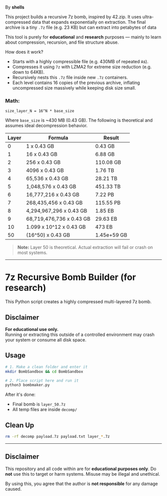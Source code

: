 By **shells**

This project builds a recursive 7z bomb, inspired by 42.zip. It uses ultra-compressed data that expands exponentially on extraction. The final archive is a tiny `.7z` file (e.g. 23 KB) but can extract into petabytes of data

This tool is purely for **educational** and **research** purposes — mainly to learn about compression, recursion, and file structure abuse.

How does it work?

* Starts with a highly compressible file (e.g. 430MB of repeated `A`s).
* Compresses it using `7z` with LZMA2 for extreme size reduction (e.g. down to 64KB).
* Recursively nests this `.7z` file inside new `.7z` containers.
* Each level contains 16 copies of the previous archive, inflating uncompressed size massively while keeping disk size small.

### Math:

`size_layer_N = 16^N * base_size`

Where `base_size` is \~430 MB (0.43 GB). The following is theoretical and assumes ideal decompression behavior.

| Layer | Formula                  | Result            |
| ----- | ------------------------ | ----------------- |
| 0     | 1 x 0.43 GB              | 0.43 GB           |
| 1     | 16 x 0.43 GB             | 6.88 GB           |
| 2     | 256 x 0.43 GB            | 110.08 GB         |
| 3     | 4096 x 0.43 GB           | 1.76 TB           |
| 4     | 65,536 x 0.43 GB         | 28.21 TB          |
| 5     | 1,048,576 x 0.43 GB      | 451.33 TB         |
| 6     | 16,777,216 x 0.43 GB     | 7.22 PB           |
| 7     | 268,435,456 x 0.43 GB    | 115.55 PB         |
| 8     | 4,294,967,296 x 0.43 GB  | 1.85 EB           |
| 9     | 68,719,476,736 x 0.43 GB | 29.63 EB          |
| 10    | 1.099 x 10^12 x 0.43 GB  | 473 EB            |
| 50    | (16^50) x 0.43 GB        | 1.45e+59 GB       |

> **Note:** Layer 50 is theoretical. Actual extraction will fail or crash on most systems.


--------------------------------------------------------

# 7z Recursive Bomb Builder (for research)

This Python script creates a highly compressed multi-layered 7z bomb.



## Disclaimer

**For educational use only.**  
Running or extracting this outside of a controlled environment may crash your system or consume all disk space.



## Usage

```bash
# 1. Make a clean folder and enter it
mkdir BombSandbox && cd BombSandbox

# 2. Place script here and run it
python3 bombmaker.py
```

After it's done:
- Final bomb is `layer_50.7z`
- All temp files are inside `decomp/`



## Clean Up

```bash
rm -rf decomp payload.7z payload.txt layer_*.7z
```

--------------------------------------------------------

## Disclaimer

This repository and all code within are for **educational purposes only**. Do **not** use this to target or harm systems. Misuse may be illegal and unethical.

By using this, you agree that the author is **not responsible** for any damage caused.
